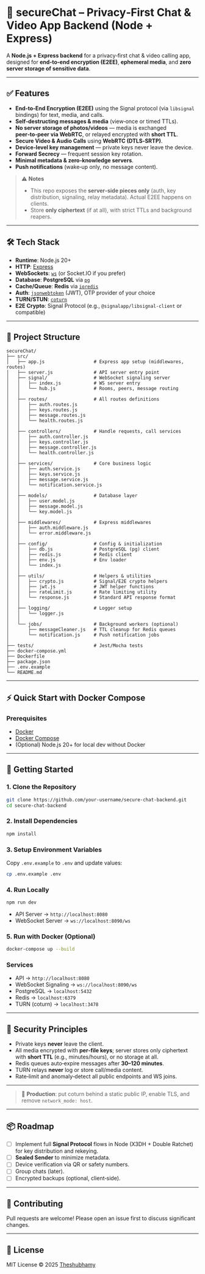 # 🔐 secureChat – Privacy‑First Chat & Video App Backend (Node + Express)

A **Node.js + Express backend** for a privacy‑first chat & video calling app, designed for **end‑to‑end encryption (E2EE)**, **ephemeral media**, and **zero server storage of sensitive data**.

---

## ✅ Features

- **End‑to‑End Encryption (E2EE)** using the Signal protocol (via `libsignal` bindings) for text, media, and calls.
- **Self‑destructing messages & media** (view‑once or timed TTLs).
- **No server storage of photos/videos** — media is exchanged **peer‑to‑peer via WebRTC**, or relayed encrypted with **short TTL**.
- **Secure Video & Audio Calls** using **WebRTC (DTLS‑SRTP)**.
- **Device‑level key management** — private keys never leave the device.
- **Forward Secrecy** — frequent session key rotation.
- **Minimal metadata & zero‑knowledge servers**.
- **Push notifications** (wake‑up only, no message content).

> ⚠️ **Notes**
>
> - This repo exposes the **server‑side pieces only** (auth, key distribution, signaling, relay metadata). Actual E2EE happens on clients.
> - Store **only ciphertext** (if at all), with strict TTLs and background reapers.

---

## 🛠 Tech Stack

- **Runtime**: Node.js 20+
- **HTTP**: [Express](https://expressjs.com)
- **WebSockets**: [`ws`](https://github.com/websockets/ws) (or Socket.IO if you prefer)
- **Database**: **PostgreSQL** via [`pg`](https://github.com/brianc/node-postgres)
- **Cache/Queue**: **Redis** via [`ioredis`](https://github.com/redis/ioredis)
- **Auth**: [`jsonwebtoken`](https://github.com/auth0/node-jsonwebtoken) (JWT), OTP provider of your choice
- **TURN/STUN**: [`coturn`](https://github.com/coturn/coturn)
- **E2E Crypto**: Signal Protocol (e.g., `@signalapp/libsignal-client` or compatible)

---

## 📂 Project Structure

```
secureChat/
├── src/
│   ├── app.js                  # Express app setup (middlewares, routes)
│   ├── server.js               # API server entry point
│   ├── signal/                 # WebSocket signaling server
│   │   ├── index.js            # WS server entry
│   │   └── hub.js              # Rooms, peers, message routing
│   │
│   ├── routes/                 # All routes definitions
│   │   ├── auth.routes.js
│   │   ├── keys.routes.js
│   │   ├── message.routes.js
│   │   └── health.routes.js
│   │
│   ├── controllers/            # Handle requests, call services
│   │   ├── auth.controller.js
│   │   ├── keys.controller.js
│   │   ├── message.controller.js
│   │   └── health.controller.js
│   │
│   ├── services/               # Core business logic
│   │   ├── auth.service.js
│   │   ├── keys.service.js
│   │   ├── message.service.js
│   │   └── notification.service.js
│   │
│   ├── models/                 # Database layer
│   │   ├── user.model.js
│   │   ├── message.model.js
│   │   └── key.model.js
│   │
│   ├── middlewares/            # Express middlewares
│   │   ├── auth.middleware.js
│   │   └── error.middleware.js
│   │
│   ├── config/                 # Config & initialization
│   │   ├── db.js               # PostgreSQL (pg) client
│   │   ├── redis.js            # Redis client
│   │   ├── env.js              # Env loader
│   │   └── index.js
│   │
│   ├── utils/                  # Helpers & utilities
│   │   ├── crypto.js           # Signal/E2E crypto helpers
│   │   ├── jwt.js              # JWT helper functions
│   │   ├── rateLimit.js        # Rate limiting utility
│   │   └── response.js         # Standard API response format
│   │
│   ├── logging/                # Logger setup
│   │   └── logger.js
│   │
│   └── jobs/                   # Background workers (optional)
│       ├── messageCleaner.js   # TTL cleanup for Redis queues
│       └── notification.js     # Push notification jobs
│
├── tests/                      # Jest/Mocha tests
├── docker-compose.yml
├── Dockerfile
├── package.json
├── .env.example
└── README.md
```

---

## ⚡ Quick Start with Docker Compose

### Prerequisites

- [Docker](https://www.docker.com/)
- [Docker Compose](https://docs.docker.com/compose/)
- (Optional) Node.js 20+ for local dev without Docker

---

## 🚀 Getting Started

### 1. Clone the Repository

```bash
git clone https://github.com/your-username/secure-chat-backend.git
cd secure-chat-backend
```

### 2. Install Dependencies

```bash
npm install
```

### 3. Setup Environment Variables

Copy `.env.example` to `.env` and update values:

```bash
cp .env.example .env
```

### 4. Run Locally

```bash
npm run dev
```

- API Server → `http://localhost:8080`
- WebSocket Server → `ws://localhost:8090/ws`

### 5. Run with Docker (Optional)

```bash
docker-compose up --build
```

### Services

- API → `http://localhost:8080`
- WebSocket Signaling → `ws://localhost:8090/ws`
- PostgreSQL → `localhost:5432`
- Redis → `localhost:6379`
- TURN (coturn) → `localhost:3478`

---

## 🔐 Security Principles

- Private keys **never** leave the client.
- All media encrypted with **per‑file keys**; server stores only ciphertext with **short TTL** (e.g., minutes/hours), or no storage at all.
- Redis queues auto‑expire messages after **30–120 minutes**.
- TURN relays **never** log or store call/media content.
- Rate‑limit and anomaly‑detect all public endpoints and WS joins.

---

> 🔐 **Production**: put coturn behind a static public IP, enable TLS, and remove `network_mode: host`.

---

## 📦 Roadmap

- [ ] Implement full **Signal Protocol** flows in Node (X3DH + Double Ratchet) for key distribution and rekeying.
- [ ] **Sealed Sender** to minimize metadata.
- [ ] Device verification via QR or safety numbers.
- [ ] Group chats (later).
- [ ] Encrypted backups (optional, client‑side).

---

## 🤝 Contributing

Pull requests are welcome! Please open an issue first to discuss significant changes.

---

## 📜 License

MIT License © 2025 [Theshubhamy](https://github.com/theshubahmy)
